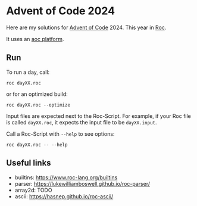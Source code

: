 # Advent of Code 2024

Here are my solutions for [Advent of Code](https://adventofcode.com/) 2024. This
year in [Roc](https://www.roc-lang.org/).

It uses an [aoc platform](https://github.com/ostcar/roc-aoc-platform).


## Run

To run a day, call:

```
roc dayXX.roc
```

or for an optimized build:

```
roc dayXX.roc --optimize 
```

Input files are expected next to the Roc-Script. For example, if your Roc file
is called `dayXX.roc`, it expects the input file to be `dayXX.input`.

Call a Roc-Script with `--help` to see options:

```
roc dayXX.roc -- --help
```


## Useful links

* builtins: https://www.roc-lang.org/builtins
* parser: https://lukewilliamboswell.github.io/roc-parser/
* array2d: TODO
* ascii: https://hasnep.github.io/roc-ascii/